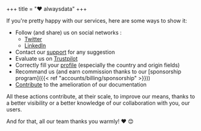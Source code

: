 +++
title = "❤️ alwaysdata"
+++

If you're pretty happy with our services, here are some ways to show it:

* Follow (and share) us on social networks :
  * [Twitter](https://twitter.com/alwaysdata)
  * [LinkedIn](https://www.linkedin.com/company/alwaysdata/)
* Contact our [support](https://admin.alwaysdata.com/support/) for any suggestion
* Evaluate us on [Trustpilot](https://www.trustpilot.com/evaluate/alwaysdata.com)
* Correctly fill your [profile](https://admin.alwaysdata.com/admin/details/) (especially the country and origin fields)
* Recommand us (and earn commission thanks to our [sponsorship program]({{< ref "accounts/billing/sponsorship" >}}))
* [Contribute](https://github.com/alwaysdata/documentation/) to the amelioration of our documentation

All these actions contribute, at their scale, to improve our means, thanks to a better visibility or a better knowledge of our collaboration with you, our users.

And for that, all our team thanks you warmly! ❤️ &#x1F60A;